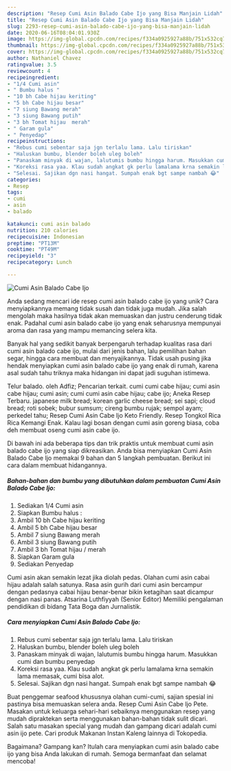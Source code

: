 ```yaml
---
description: "Resep Cumi Asin Balado Cabe Ijo yang Bisa Manjain Lidah"
title: "Resep Cumi Asin Balado Cabe Ijo yang Bisa Manjain Lidah"
slug: 2293-resep-cumi-asin-balado-cabe-ijo-yang-bisa-manjain-lidah
date: 2020-06-16T08:04:01.930Z
image: https://img-global.cpcdn.com/recipes/f334a0925927a88b/751x532cq70/cumi-asin-balado-cabe-ijo-foto-resep-utama.jpg
thumbnail: https://img-global.cpcdn.com/recipes/f334a0925927a88b/751x532cq70/cumi-asin-balado-cabe-ijo-foto-resep-utama.jpg
cover: https://img-global.cpcdn.com/recipes/f334a0925927a88b/751x532cq70/cumi-asin-balado-cabe-ijo-foto-resep-utama.jpg
author: Nathaniel Chavez
ratingvalue: 3.5
reviewcount: 4
recipeingredient:
- "1/4 Cumi asin"
- " Bumbu halus "
- "10 bh Cabe hijau keriting"
- "5 bh Cabe hijau besar"
- "7 siung Bawang merah"
- "3 siung Bawang putih"
- "3 bh Tomat hijau  merah"
- " Garam gula"
- " Penyedap"
recipeinstructions:
- "Rebus cumi sebentar saja jgn terlalu lama. Lalu tiriskan"
- "Haluskan bumbu, blender boleh uleg boleh"
- "Panaskam minyak di wajan, lalutumis bumbu hingga harum. Masukkan cumi dan bumbu penyedap"
- "Koreksi rasa yaa. Klau sudah angkat gk perlu lamalama krna semakin lama memasak, cumi bisa alot."
- "Selesai. Sajikan dgn nasi hangat. Sumpah enak bgt sampe nambah 😂"
categories:
- Resep
tags:
- cumi
- asin
- balado

katakunci: cumi asin balado 
nutrition: 210 calories
recipecuisine: Indonesian
preptime: "PT13M"
cooktime: "PT49M"
recipeyield: "3"
recipecategory: Lunch

---
```



![Cumi Asin Balado Cabe Ijo](https://img-global.cpcdn.com/recipes/f334a0925927a88b/751x532cq70/cumi-asin-balado-cabe-ijo-foto-resep-utama.jpg)

Anda sedang mencari ide resep cumi asin balado cabe ijo yang unik? Cara menyiapkannya memang tidak susah dan tidak juga mudah. Jika salah mengolah maka hasilnya tidak akan memuaskan dan justru cenderung tidak enak. Padahal cumi asin balado cabe ijo yang enak seharusnya mempunyai aroma dan rasa yang mampu memancing selera kita.

Banyak hal yang sedikit banyak berpengaruh terhadap kualitas rasa dari cumi asin balado cabe ijo, mulai dari jenis bahan, lalu pemilihan bahan segar, hingga cara membuat dan menyajikannya. Tidak usah pusing jika hendak menyiapkan cumi asin balado cabe ijo yang enak di rumah, karena asal sudah tahu triknya maka hidangan ini dapat jadi suguhan istimewa.

Telur balado. oleh Adfiz; Pencarian terkait. cumi cumi cabe hijau; cumi asin cabe hijau; cumi asin; cumi cumi asin cabe hijau; cabe ijo; Aneka Resep Terbaru. japanese milk bread; korean garlic cheese bread; sei sapi; cloud bread; roti sobek; bubur sumsum; cireng bumbu rujak; sempol ayam; perkedel tahu; Resep Cumi Asin Cabe Ijo Keto Friendly. Resep Tongkol Rica Rica Kemangi Enak. Kalau lagi bosan dengan cumi asin goreng biasa, coba deh membuat oseng cumi asin cabe ijo.


Di bawah ini ada beberapa tips dan trik praktis untuk membuat cumi asin balado cabe ijo yang siap dikreasikan. Anda bisa menyiapkan Cumi Asin Balado Cabe Ijo memakai 9 bahan dan 5 langkah pembuatan. Berikut ini cara dalam membuat hidangannya.

<!--inarticleads1-->

##### Bahan-bahan dan bumbu yang dibutuhkan dalam pembuatan Cumi Asin Balado Cabe Ijo:

1. Sediakan 1/4 Cumi asin
1. Siapkan  Bumbu halus :
1. Ambil 10 bh Cabe hijau keriting
1. Ambil 5 bh Cabe hijau besar
1. Ambil 7 siung Bawang merah
1. Ambil 3 siung Bawang putih
1. Ambil 3 bh Tomat hijau / merah
1. Siapkan  Garam gula
1. Sediakan  Penyedap


Cumi asin akan semakin lezat jika diolah pedas. Olahan cumi asin cabai hijau adalah salah satunya. Rasa asin gurih dari cumi asin bercampur dengan pedasnya cabai hijau benar-benar bikin ketagihan saat dicampur dengan nasi panas. Atsarina Luthfiyyah (Senior Editor) Memiliki pengalaman pendidikan di bidang Tata Boga dan Jurnalistik. 

<!--inarticleads2-->

##### Cara menyiapkan Cumi Asin Balado Cabe Ijo:

1. Rebus cumi sebentar saja jgn terlalu lama. Lalu tiriskan
1. Haluskan bumbu, blender boleh uleg boleh
1. Panaskam minyak di wajan, lalutumis bumbu hingga harum. Masukkan cumi dan bumbu penyedap
1. Koreksi rasa yaa. Klau sudah angkat gk perlu lamalama krna semakin lama memasak, cumi bisa alot.
1. Selesai. Sajikan dgn nasi hangat. Sumpah enak bgt sampe nambah 😂


Buat penggemar seafood khususnya olahan cumi-cumi, sajian spesial ini pastinya bisa memuaskan selera anda. Resep Cumi Asin Cabe Ijo Pete. Masakan untuk keluarga sehari-hari sebaiknya menggunakan resep yang mudah dipraktekan serta menggunakan bahan-bahan tidak sulit dicari. Salah satu masakan special yang mudah dan gampang dicari adalah cumi asin ijo pete. Cari produk Makanan Instan Kaleng lainnya di Tokopedia. 

Bagaimana? Gampang kan? Itulah cara menyiapkan cumi asin balado cabe ijo yang bisa Anda lakukan di rumah. Semoga bermanfaat dan selamat mencoba!
